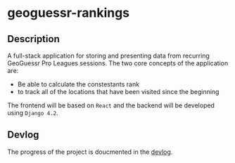 # geoguessr-rankings

## Description
A full-stack application for storing and presenting data from recurring GeoGuessr Pro Leagues sessions. The two core concepts of the application are:
- Be able to calculate the constestants rank
- to track all of the locations that have been visited since the beginning

The frontend will be based on `React` and the backend will be developed using `Django 4.2`.

## Devlog
The progress of the project is doucmented in the [devlog](docs/devlog.md).
